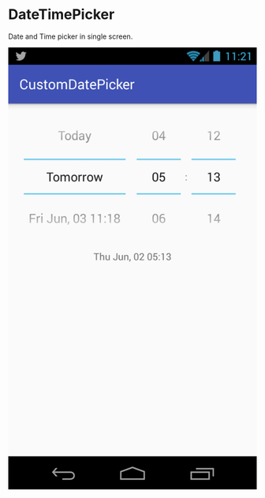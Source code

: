 # DateTimePicker
Date and Time picker in single screen.

![](https://raw.githubusercontent.com/JaydipZala/DateTimePicker/master/app/src/main/res/drawable/device-2016-06-01-155114.png)
